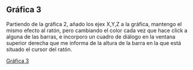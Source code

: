 ## Gráfica 3

Partiendo de la gráfica 2, añado los ejex X,Y,Z a la gráfica, mantengo el mismo efecto al ratón, pero cambiando el color cada vez que hace click a alguna de las barras, e incorporo un cuadro de diálogo en la ventana superior derecha que me informa de la altura de la barra en la que está situado el cursor del ratón. 

 [Gráfica 3](https://kleix.github.io/Proyect/Sprint1/Grafica3/index.html)
